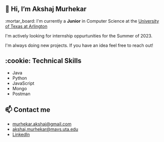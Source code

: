 <link rel="stylesheet" href="https://cdn.jsdelivr.net/gh/devicons/devicon@v2.15.1/devicon.min.css">

<h2> 👋 Hi, I’m Akshaj Murhekar </h2>
<p>:mortar_board: I'm currently a <strong>Junior</strong> in Computer Science at the <a href="https://www.uta.edu/academics/schools-colleges/engineering/academics/departments/cse" target="_blank">University of Texas at Arlington</a></p>
<p>I'm actively looking for internship oppurtunities for the Summer of 2023.</p>
<p>I'm always doing new projects. If you have an idea feel free to reach out!</p>

<h2> :cookie: Technical Skills </h2>
  <ul>
  <li class="skill-icon devicon-javascript-plain">Java</li>
  <li>Python</li>
  <li>JavaScript</li>
  <li>Mongo</li>
  <li>Postman</li>
  </ul>
  

<h2>📫 Contact me</h2>
<ul>
  <li><a href="mailto:murhekar.akshaj@gmail.com">murhekar.akshaj@gmail.com</a></li>
  <li><a href="mailto:akshaj.murhekar@mavs.uta.edu">akshaj.murhekar@mavs.uta.edu</a></li>
  <li><a href="https://www.linkedin.com/in/akshaj-murhekar/">LinkedIn</a></li>

<!---
akshaj02/akshaj02 is a ✨ special ✨ repository because its `README.md` (this file) appears on your GitHub profile.
You can click the Preview link to take a look at your changes.
--->
